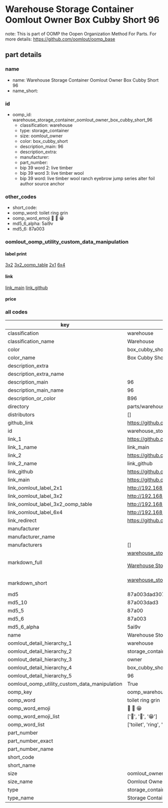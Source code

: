 # Warehouse Storage Container Oomlout Owner Box Cubby Short 96  

note: This is part of OOMP the Oopen Organization Method For Parts. For more details: https://github.com/oomlout/oomp_base

##  part details
  







### name
* name: Warehouse Storage Container Oomlout Owner Box Cubby Short 96
* name_short: 
### id
* oomp_id: warehouse_storage_container_oomlout_owner_box_cubby_short_96
  * classification: warehouse
  * type: storage_container
  * size: oomlout_owner
  * color: box_cubby_short
  * description_main: 96
  * description_extra: 
  * manufacturer: 
  * part_number: 
  * bip 39 word 2: live timber
  * bip 39 word 3: live timber wool
  * bip 39 word: live timber wool ranch eyebrow jump series alter foil author source anchor

### other_codes
* short_code: 
* oomp_word: toilet ring grin
* oomp_word_emoji :toilet: :ring: :grin:
* md5_6_alpha: 5ai9v
* md5_6: 87a003






### oomlout_oomp_utility_custom_data_manipulation
#### label print
[3x2](http://192.168.1.245:1112/?label=oomp%205ai9v)
[3x2_oomp_table](http://192.168.1.108:1112/?label=oomp%205ai9v)
[2x1](http://192.168.1.242:1112/?label=oomp%205ai9v)
[6x4](http://192.168.1.55:1112/?label=oomp%205ai9v)    

#### link

[link_main](https://github.com/oomlout/oomlout_oomp_version_1_messy/tree/main/parts/warehouse_storage_container_oomlout_owner_box_cubby_short_96) [link_github](https://github.com/oomlout/oomlout_oomp_version_1_messy/tree/main/parts/warehouse_storage_container_oomlout_owner_box_cubby_short_96)                             

#### price







### all codes 
| key | value |  
| --- | --- |  
| classification | warehouse |  
| classification_name | Warehouse |  
| color | box_cubby_short |  
| color_name | Box Cubby Short |  
| description_extra |  |  
| description_extra_name |  |  
| description_main | 96 |  
| description_main_name | 96 |  
| description_or_color | B96 |  
| directory | parts/warehouse_storage_container_oomlout_owner_box_cubby_short_96 |  
| distributors | [] |  
| github_link | https://github.com/oomlout/oomlout_oomp_part_src/tree/main/parts/warehouse_storage_container_oomlout_owner_box_cubby_short_96 |  
| id | warehouse_storage_container_oomlout_owner_box_cubby_short_96 |  
| link_1 | https://github.com/oomlout/oomlout_oomp_version_1_messy/tree/main/parts/warehouse_storage_container_oomlout_owner_box_cubby_short_96 |  
| link_1_name | link_main |  
| link_2 | https://github.com/oomlout/oomlout_oomp_version_1_messy/tree/main/parts/warehouse_storage_container_oomlout_owner_box_cubby_short_96 |  
| link_2_name | link_github |  
| link_github | https://github.com/oomlout/oomlout_oomp_version_1_messy/tree/main/parts/warehouse_storage_container_oomlout_owner_box_cubby_short_96 |  
| link_main | https://github.com/oomlout/oomlout_oomp_version_1_messy/tree/main/parts/warehouse_storage_container_oomlout_owner_box_cubby_short_96 |  
| link_oomlout_label_2x1 | http://192.168.1.242:1112/?label=oomp%205ai9v |  
| link_oomlout_label_3x2 | http://192.168.1.245:1112/?label=oomp%205ai9v |  
| link_oomlout_label_3x2_oomp_table | http://192.168.1.108:1112/?label=oomp%205ai9v |  
| link_oomlout_label_6x4 | http://192.168.1.55:1112/?label=oomp%205ai9v |  
| link_redirect | https://github.com/oomlout/oomlout_oomp_version_1_messy/tree/main/parts/warehouse_storage_container_oomlout_owner_box_cubby_short_96 |  
| manufacturer |  |  
| manufacturer_name |  |  
| manufacturers | [] |  
| markdown_full | [warehouse_storage_container_oomlout_owner_box_cubby_short_96](none)<br>[](none)<br>[Warehouse Storage Container Oomlout Owner Box Cubby Short 96](none)<br><br> |  
| markdown_short | [warehouse_storage_container_oomlout_owner_box_cubby_short_96](none)<br><br> |  
| md5 | 87a003dad3077881e3a8ab19fab88c15 |  
| md5_10 | 87a003dad3 |  
| md5_5 | 87a00 |  
| md5_6 | 87a003 |  
| md5_6_alpha | 5ai9v |  
| name | Warehouse Storage Container Oomlout Owner Box Cubby Short 96 |  
| oomlout_detail_hierarchy_1 | warehouse |  
| oomlout_detail_hierarchy_2 | storage_container |  
| oomlout_detail_hierarchy_3 | owner |  
| oomlout_detail_hierarchy_4 | box_cubby_short |  
| oomlout_detail_hierarchy_5 | 96 |  
| oomlout_oomp_utility_custom_data_manipulation | True |  
| oomp_key | oomp_warehouse_storage_container_oomlout_owner_box_cubby_short_96 |  
| oomp_word | toilet ring grin |  
| oomp_word_emoji | :toilet: :ring: :grin: |  
| oomp_word_emoji_list | [':toilet:', ':ring:', ':grin:'] |  
| oomp_word_list | ['toilet', 'ring', 'grin'] |  
| part_number |  |  
| part_number_exact |  |  
| part_number_name |  |  
| short_code |  |  
| short_name |  |  
| size | oomlout_owner |  
| size_name | Oomlout Owner |  
| type | storage_container |  
| type_name | Storage Container |  
